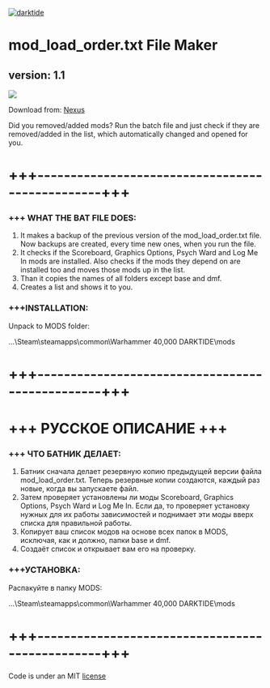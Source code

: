 [![darktide](https://global-uploads.webflow.com/6346a2e14dce674426be40ac/637f9b5a8de2a3c4122f0291_6346ea11b9acfa58c8f5a014_Darktide_Logo_2022-2.png)](https://www.playdarktide.com)

# mod_load_order.txt File Maker

## version: 1.1

![](https://staticdelivery.nexusmods.com/mods/4943/images/headers/139_1681938046.jpg)

Download from: [Nexus](https://www.nexusmods.com/warhammer40kdarktide/mods/139)

Did you removed/added mods? Run the batch file and just check if they are removed/added in the list, which automatically changed and opened for you.
# +++------------------------------------------------+++

### +++ WHAT THE BAT FILE DOES:
1. It makes a backup of the previous version of the mod_load_order.txt file.
   Now backups are created, every time new ones, when you run the file.
2. It checks if the Scoreboard, Graphics Options, Psych Ward and Log Me In mods are installed.
   Also checks if the mods they depend on are installed too and moves those mods up in the list.
3. Than it copies the names of all folders except base and dmf.
4. Creates a list and shows it to you.

### +++INSTALLATION:

Unpack to MODS folder:

...\Steam\steamapps\common\Warhammer 40,000 DARKTIDE\mods

# +++------------------------------------------------+++

# +++ РУССКОЕ ОПИСАНИЕ +++

### +++ ЧТО БАТНИК ДЕЛАЕТ:
1. Батник сначала делает резервную копию предыдущей версии файла mod_load_order.txt.
   Теперь резервные копии создаются, каждый раз новые, когда вы запускаете файл.
2. Затем проверяет установлены ли моды Scoreboard, Graphics Options, Psych Ward и Log Me In.
   Если да, то проверяет установку нужных для их работы зависимостей
   и поднимает эти моды вверх списка для правильной работы.
3. Копирует ваш список модов на основе всех папок в MODS, исключая, как и должно, папки base и dmf.
4. Создаёт список и открывает вам его на проверку.

### +++УСТАНОВКА:

Распакуйте в папку MODS:

...\Steam\steamapps\common\Warhammer 40,000 DARKTIDE\mods

# +++------------------------------------------------+++

Code is under an MIT [license](LICENSE)
